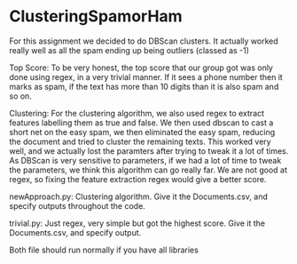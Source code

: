 # ClusteringSpamorHam

For this assignment we decided to do DBScan clusters. 
It actually worked really well as all the spam ending up being outliers (classed as -1)

Top Score:
To be very honest, the top score that our group got was only done using regex, in a very trivial manner. 
If it sees a phone number then it marks as spam, if the text has more than 10 digits than it is also spam and so on.

Clustering:
For the clustering algorithm, we also used regex to extract features labelling them as true and false. 
We then used dbscan to cast a short net on the easy spam, we then eliminated the easy spam, reducing the document
and tried to cluster the remaining texts. This worked very well, and we actually lost the paramters after trying to tweak
it a lot of times. 
As DBScan is very sensitive to parameters, if we had a lot of time to tweak the parameters,
we think this algorithm can go really far. 
We are not good at regex, so fixing the feature extraction regex would give a better score.

newApproach.py:
Clustering algorithm. Give it the Documents.csv, and specify outputs throughout the code.

trivial.py:
Just regex, very simple but got the highest score. Give it the Documents.csv, and specify output.

Both file should run normally if you have all libraries
